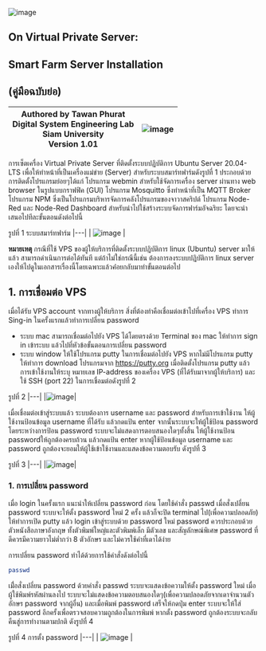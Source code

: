 ![image](https://user-images.githubusercontent.com/37249027/218273460-1c18a18e-b4a5-4b00-b155-feb20d4cb7b7.png)

 
## On Virtual Private Server:
## Smart Farm Server Installation 
## (คู่มือฉบับย่อ)


 | Authored by Tawan Phurat <br> Digital System Engineering Lab <br> Siam University <br> Version 1.01 | ![image](https://user-images.githubusercontent.com/37249027/218273504-f589e290-0608-45a8-902a-a9ecec704975.png)  |
| -------- | -------- |

การเซ็ตเครื่อง Virtual Private Server ที่ติดตั้งระบบปฏิบัติการ Ubuntu Server 20.04-LTS เพื่อให้ทำหน้าที่เป็นเครื่องแม่ข่าย (Server) สำหรับระบบสมาร์ทฟาร์มดังรูปที่ 1  ประกอบด้วยการติดตั้งโปรแกรมย่อยๆได้แก่ โปรแกรม webmin สำหรับใช้จัดการเครื่อง server ผ่านทาง web browser ในรูปแบบกราฟฟิค (GUI) โปรแกรม  Mosquitto ซึ่งทำหน้าที่เป็น MQTT Broker โปรแกรม NPM ซึ่งเป็นโปรแกรมบริหารจัดการคลังโปรแกรมของจาวาสคริปต์  โปรแกรม Node-Red และ  Node-Red Dashboard สำหรับนำไปใช้สร้างระบบจัดการฟาร์มอัจฉริยะ โดยจะนำเสนอไปทีละขั้นตอนดังต่อไปนี้

รูปที่ 1 ระบบสมาร์ทฟาร์ม
|---|
| ![image](https://user-images.githubusercontent.com/37249027/219899900-5cbf238b-282d-4a11-a07d-d19354315b3e.png) |


**หมายเหตุ**  กรณีที่ใช้ VPS ของผู้ให้บริการที่ติดตั้งระบบปฎิบัติการ linux (Ubuntu) server มาให้แล้ว สามารถดำเนินการต่อได้ทันที แต่ถ้าไม่ใช่กรณีนี้เช่น ต้องการลงระบบปฏิบัติการ linux server เองให้ไปดูในเอกสารเรื่องนี้โดยเฉพาะแล้วค่่อยกลับมาทำขั้นตอนต่อไป


## 1. การเชื่อมต่อ VPS 

  เมื่อได้รับ VPS account จากทางผู้ให้บริการ สิ่งที่ต้องทำคือเชื่อมต่อเข้าไปที่เครื่อง VPS ทำการ Sing-in ในครั้งแรกแล้วทำการเปลี่ยน password 

* ระบบ mac สามารถเชื่อมต่อไปยัง VPS ได้โดยตรงด้วย Terminal ของ mac ให้ทำการ sign in เข้าระบบ แล้วไปที่หัวข้อขั้นตอนการเปลี่ยน password
* ระบบ window ให้ใช้โปรแกรม putty ในการเชื่อมต่อไปยัง  VPS  หากไม่มีโปรแกรม putty ให้ทำการ download โปรแกรมจาก https://putty.org
เมื่อติดตั้งโปรแกรม putty แล้ว การเข้าใช้งานให้ระบุ หมายเลข IP-address ของเครื่อง VPS (ที่ได้รับมาจากผู้ให้บริการ) และใช้ SSH (port 22) ในการเชื่อมต่อดังรูปที่ 2

รูปที่ 2 
|---|
|![image](https://user-images.githubusercontent.com/37249027/219900743-d169e7e9-f4cb-4c10-a14d-f61ba42bd039.png)|

เมื่อเชื่อมต่อเข้าสู่ระบบแล้ว ระบบต้องการ username และ password สำหรับการเข้าใช้งาน ให้ผู้ใช้งานป้อนข้อมูล username  ที่ได้รับ แล้วกดแป้น enter จากนั้นระบบจะให้ผู้ใช้ป้อน password  โดยระหว่างการป้อน password ระบบจะไม่แสดงการตอบสนองใดๆทั้งสิ้น ให้ผู้ใช้งานป้อน passwordให้ถูกต้องครบถ้วน แล้วกดแป้น enter หากผู้ใช้ป้อนข้อมูล username และ password ถูกต้องจะยอมให้ผู้ใช้เข้าใช้งานและแสดงข้อความตอบรับ ดังรูปที่ 3

รูปที่ 3
|---|
|![image](https://user-images.githubusercontent.com/37249027/219900895-c1876f88-d379-4227-abb5-30b21a5d2102.png)|

### 1. การเปลี่ยน password 

เมื่อ login ในครั้งแรก แนะนำให้เปลี่ยน password ก่อน โดยใช้คำสั่ง passwd  เมื่อสั่งเปลี่ยน password ระบบจะให้ตั้ง password ใหม่ 2 ครั้ง แล้วก็จะปิด terminal ไป(เพื่อความปลอดภัย)  ให้ทำการเปิด putty แล้ว login เข้าสู่ระบบด้วย password ใหม่ password ควรประกอบด้วย ตัวหนังสือภาษาอังกฤษ ทั้งตัวพิมพ์ใหญ่และตัวพิมพ์เล็ก มีตัวเลข และสัญลักษณ์พิเศษ password ที่ดีควรมีความยาวไม่ต่ำกว่า 8 ตัวอักษร และไม่ควรใช้คำที่เดาได้ง่าย

การเปลี่ยน password ทำได้ด้วยการใช้คำสั่งดังต่อไปนี้ 
```bash
passwd
```
เมื่่อสั่งเปลี่ยน password ด้วยคำสั่ง passwd ระบบจะแสดงข้อความให้ตั้ง password ใหม่ เมื่อผู้ใช้พิมพ์รหัสผ่านลงไป ระบบจะไม่แสดงข้อความตอบสนองใดๆ(เพื่อความปลอดภัยจากเดาจำนวนตัวอักษร password จากผู้อื่น) และเมื่อพิมพ์ password เสร็จให้กดปุ่ม enter ระบบจะให้ใส่ password อีกครั้งเพื่อตรวจสอบความถูกต้องในการพิมพ์ หากตั้ง password ถูกต้องระบบจะกลับคืนสู่การทำงานตามปกติ ดังรูปที่ 4

รูปที่ 4 การตั้ง password
|---|
| ![image](https://user-images.githubusercontent.com/37249027/219901346-40f54f86-923c-44b0-a12c-7544d00848c6.png) |




